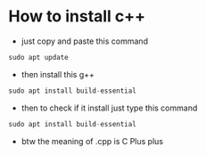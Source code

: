 
# How to install c++

- just copy and paste this command

```php
sudo apt update

```

- then install this g++

```php
sudo apt install build-essential

```
 
- then to check if it install just type this command

```php
sudo apt install build-essential
```
- btw the meaning of .cpp is C Plus plus
